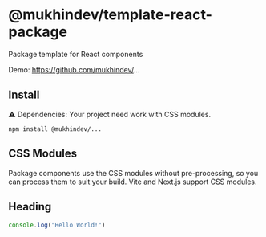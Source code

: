 # @mukhindev/template-react-package

Package template for React components

Demo: https://github.com/mukhindev/...

## Install

⚠️ Dependencies: Your project need work with CSS modules.

```
npm install @mukhindev/...
```

## CSS Modules

Package components use the CSS modules without pre-processing, so you can process them to suit your build. Vite and Next.js support CSS modules.

## Heading

```JavaScript
console.log("Hello World!")
```

